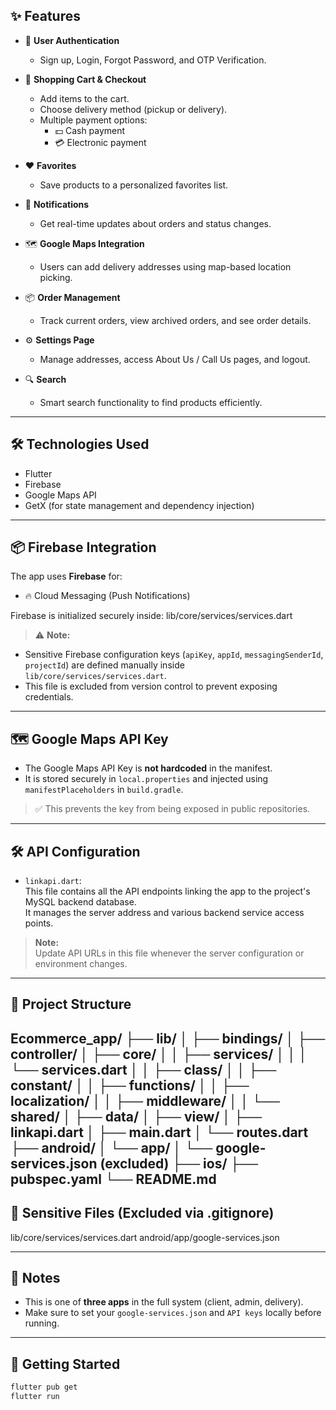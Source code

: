 ## ✨ Features

- 🔐 **User Authentication**
    - Sign up, Login, Forgot Password, and OTP Verification.

- 🛒 **Shopping Cart & Checkout**
    - Add items to the cart.
    - Choose delivery method (pickup or delivery).
    - Multiple payment options:
        - 💵 Cash payment
        - 💳 Electronic payment

- ❤️ **Favorites**
    - Save products to a personalized favorites list.

- 🔔 **Notifications**
    - Get real-time updates about orders and status changes.

- 🗺️ **Google Maps Integration**
    - Users can add delivery addresses using map-based location picking.

- 📦 **Order Management**
    - Track current orders, view archived orders, and see order details.

- ⚙️ **Settings Page**
    - Manage addresses, access About Us / Call Us pages, and logout.

- 🔍 **Search**
    - Smart search functionality to find products efficiently.
---

## 🛠️ Technologies Used

- Flutter
- Firebase
- Google Maps API
- GetX (for state management and dependency injection)

---

## 📦 Firebase Integration

The app uses **Firebase** for:
- 🔥 Cloud Messaging (Push Notifications)

Firebase is initialized securely inside:
lib/core/services/services.dart

> ⚠️ **Note:**  
- Sensitive Firebase configuration keys (`apiKey`, `appId`, `messagingSenderId`, `projectId`) are defined manually inside `lib/core/services/services.dart`.
- This file is excluded from version control to prevent exposing credentials.

---

## 🗺️ Google Maps API Key

- The Google Maps API Key is **not hardcoded** in the manifest.
- It is stored securely in `local.properties` and injected using `manifestPlaceholders` in `build.gradle`.

> ✅ This prevents the key from being exposed in public repositories.

---
## 🛠️ API Configuration

- `linkapi.dart`:  
  This file contains all the API endpoints linking the app to the project's MySQL backend database.  
  It manages the server address and various backend service access points.

> **Note:**  
> Update API URLs in this file whenever the server configuration or environment changes.

---


## 📁 Project Structure

Ecommerce_app/
├── lib/
│ ├── bindings/
│ ├── controller/
│ ├── core/
│ │ ├── services/
│ │ │ └── services.dart
│ │ ├── class/
│ │ ├── constant/
│ │ ├── functions/
│ │ ├── localization/
│ │ ├── middleware/
│ │ └── shared/
│ ├── data/
│ ├── view/
│ ├── linkapi.dart
│ ├── main.dart
│ └── routes.dart
├── android/
│ └── app/
│ └── google-services.json (excluded)
├── ios/
├── pubspec.yaml
└── README.md
---


## 🚫 Sensitive Files (Excluded via .gitignore)


lib/core/services/services.dart
android/app/google-services.json


---

## 📌 Notes

- This is one of **three apps** in the full system (client, admin, delivery).
- Make sure to set your `google-services.json` and `API keys` locally before running.

---

## 🚀 Getting Started

```bash
flutter pub get
flutter run
